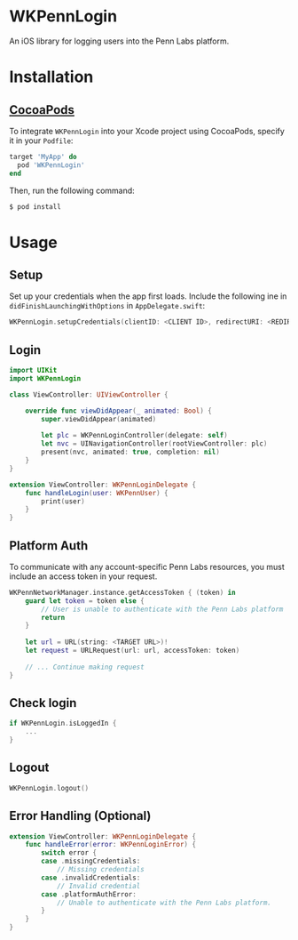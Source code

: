 # WKPennLogin
An iOS library for logging users into the Penn Labs platform.

# Installation

## [CocoaPods](http://cocoapods.org)

To integrate `WKPennLogin` into your Xcode project using CocoaPods, specify it in your `Podfile`:

```ruby
target 'MyApp' do
  pod 'WKPennLogin'
end
```

Then, run the following command:

```bash
$ pod install
```

# Usage

## Setup
Set up your credentials when the app first loads. Include the following ine in `didFinishLaunchingWithOptions` in `AppDelegate.swift`:
```swift
WKPennLogin.setupCredentials(clientID: <CLIENT ID>, redirectURI: <REDIRECT URI>)
```

## Login
```swift
import UIKit
import WKPennLogin

class ViewController: UIViewController {

    override func viewDidAppear(_ animated: Bool) {
        super.viewDidAppear(animated)
        
        let plc = WKPennLoginController(delegate: self)
        let nvc = UINavigationController(rootViewController: plc)
        present(nvc, animated: true, completion: nil)
    }
}

extension ViewController: WKPennLoginDelegate {
    func handleLogin(user: WKPennUser) {
        print(user)
    }
}
```

## Platform Auth
To communicate with any account-specific Penn Labs resources, you must include an access token in your request.
```swift
WKPennNetworkManager.instance.getAccessToken { (token) in
    guard let token = token else {
        // User is unable to authenticate with the Penn Labs platform
        return
    }
    
    let url = URL(string: <TARGET URL>)!
    let request = URLRequest(url: url, accessToken: token)
    
    // ... Continue making request
}
```

## Check login
```swift
if WKPennLogin.isLoggedIn {
    ...
}
```
## Logout
```swift
WKPennLogin.logout()
```

## Error Handling (Optional)
```swift
extension ViewController: WKPennLoginDelegate {
    func handleError(error: WKPennLoginError) {
        switch error {
        case .missingCredentials:
            // Missing credentials
        case .invalidCredentials:
            // Invalid credential
        case .platformAuthError:
            // Unable to authenticate with the Penn Labs platform.
        }
    }
}
```

